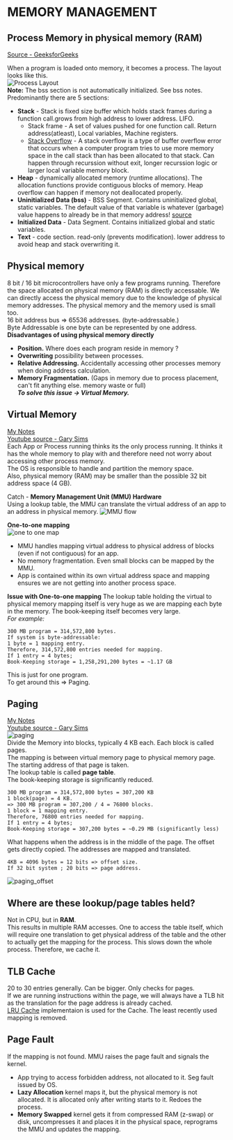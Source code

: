 # MEMORY MANAGEMENT
## Process Memory in physical memory (RAM) 
[Source - GeeksforGeeks](https://www.geeksforgeeks.org/memory-layout-of-c-program/) <br />

When a program is loaded onto memory, it becomes a process. The layout looks like this.<br />
![Process Layout](memoryLayoutC.jpg "Memory layout for a process") <br />
**Note:** The bss section is not automatically initialized. See bss notes. <br />
Predominantly there are 5 sections: <br/>
* **Stack** - Stack is fixed size buffer which holds stack frames during a function call.grows from high address to lower address. LIFO.    
    * Stack frame - A set of values pushed for one function call. Return address(atleast), Local variables, Machine registers.
    * [Stack Overflow](https://www.techtarget.com/whatis/definition/stack-overflow) - A stack overflow is a type of buffer overflow error that occurs when a computer program tries to use more memory space in the call stack than has been allocated to that stack. Can happen through recurssion without exit, longer recurssion logic or larger local variable memory block.
* **Heap** - dynamically allocated memory (runtime allocations). The allocation functions provide contiguous blocks of memory. Heap overflow can happen if memory not deallocated properly.
* **Uninitialized Data (bss)** - BSS Segment. Contains uninitialized global, static variables. The default value of that variable is whatever (garbage) value happens to already be in that memory address! [source](https://www.learncpp.com/cpp-tutorial/uninitialized-variables-and-undefined-behavior/)
* **Initialized Data** - Data Segment. Contains initialized global and static variables.
* **Text** - code section. read-only (prevents modification). lower address to avoid heap and stack overwriting it.

## Physical memory
8 bit / 16 bit microcontrollers have only a few programs running. Therefore the space allocated on physical memory (RAM) is directly accessable. We can directly access the physical memory due to the knowledge of physical memory addresses.
The physical memory and the memory used is small too. <br />
16 bit address bus => 65536 addresses. (byte-addressable.) <br />
Byte Addressable is one byte can be represented by one address. <br />
**Disadvantages of using physical memory directly** <br />
* **Position.** Where does each program reside in memory ?
* **Overwriting** possibility between processes.
* **Relative Addressing.** Accidentally accessing other processes memory when doing address calculation.
* **Memory Fragmentation.** (Gaps in memory due to process placement, can't fit anything else. memory waste or full) <br />
***To solve this issue -> Virtual Memory.***

## Virtual Memory
[My Notes](https://drive.google.com/file/d/1SSlOTgJ-pYaVOjaNuXDhkvkRWUFOlatE/view?usp=share_link) <br />
[Youtube source - Gary Sims](https://www.youtube.com/watch?v=2quKyPnUShQ) <br />
Each App or Process running thinks its the only process running. It thinks it has the whole memory to play with and therefore need not worry about accessing other process memory. <br />
The OS is responsible to handle and partition the memory space. <br />
Also, physical memory (RAM) may be smaller than the possible 32 bit address space (4 GB).<br />

Catch - **Memory Management Unit (MMU) Hardware** <br />
Using a lookup table, the MMU can translate the virtual address of an app to an address in physical memory.
![MMU flow](MMU.png "MMU flow") <br />

**One-to-one mapping** <br />
![one to one map](1-to-1map.png "one to one mapping for 2 apps") <br />
* MMU handles mapping virtual address to physical address of blocks (even if not contiguous) for an app. 
* No memory fragmentation. Even small blocks can be mapped by the MMU.
* App is contained within its own virtual address space and mapping ensures we are not getting into another process space. 

**Issue with One-to-one mapping**
The lookup table holding the virtual to physical memory mapping itself is very huge as we are mapping each byte in the memory. The book-keeping itself becomes very large. <br />
*For example:* <br />
```
300 MB program = 314,572,800 bytes.
If system is byte-addressable:
1 byte = 1 mapping entry.
Therefore, 314,572,800 entries needed for mapping. 
If 1 entry = 4 bytes;
Book-Keeping storage = 1,258,291,200 bytes = ~1.17 GB
```
This is just for one program. <br />
To get around this => Paging.

## Paging
[My Notes](https://drive.google.com/file/d/1SSlOTgJ-pYaVOjaNuXDhkvkRWUFOlatE/view?usp=share_link) <br />
[Youtube source - Gary Sims](https://www.youtube.com/watch?v=2quKyPnUShQ) <br />
![paging](paging.png "Paging Method") <br />
Divide the Memory into blocks, typically 4 KB each. Each block is called pages. <br />
The mapping is between virtual memory page to physical memory page. The starting address of that page is taken. <br />
The lookup table is called **page table**. <br /> 
The book-keeping storage is significantly reduced.
```
300 MB program = 314,572,800 bytes = 307,200 KB
1 block(page) = 4 KB.
=> 300 MB program = 307,200 / 4 = 76800 blocks.
1 block = 1 mapping entry.
Therefore, 76800 entries needed for mapping. 
If 1 entry = 4 bytes;
Book-Keeping storage = 307,200 bytes = ~0.29 MB (significantly less)
```
What happens when the address is in the middle of the page.
The offset gets directly copied. The addresses are mapped and translated.
```
4KB = 4096 bytes = 12 bits => offset size.
If 32 bit system ; 20 bits => page address. 
```
![paging_offset](paging_offset.png "Paging Offset") <br />

## Where are these lookup/page tables held?
Not in CPU, but in **RAM**. <br />
This results in multiple RAM accesses. One to access the table itself, which will require one translation to get physical address of the table and the other to actually get the mapping for the process.
This slows down the whole process. Therefore, we cache it.

## TLB Cache
20 to 30 entries generally. Can be bigger. Only checks for pages. <br />
If we are running instructions within the page, we will always have a TLB hit as the translation for the page address is already cached. <br />
[LRU Cache](../LRU_cache/LRU_Cache.cc) implementaion is used for the Cache. The least recently used mapping is removed.

## Page Fault
If the mapping is not found. MMU raises the page fault and signals the kernel.
* App trying to access forbidden address, not allocated to it. Seg fault issued by OS.
* **Lazy Allocation** kernel maps it, but the physical memory is not allocated. It is allocated only after writing starts to it. Redoes the process.
* **Memory Swapped** kernel gets it from compressed RAM (z-swap) or disk, uncompresses it and places it in the physical space, reprograms the MMU and updates the mapping.
